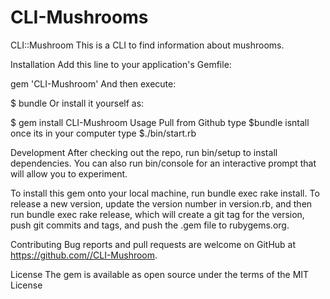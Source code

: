 # CLI-Mushrooms
CLI::Mushroom
This is a CLI to find information about mushrooms.

Installation
Add this line to your application's Gemfile:

gem 'CLI-Mushroom'
And then execute:

$ bundle
Or install it yourself as:

$ gem install CLI-Mushroom
Usage
Pull from Github
type $bundle isntall
once its in your computer type $./bin/start.rb

Development
After checking out the repo, run bin/setup to install dependencies. You can also run bin/console for an interactive prompt that will allow you to experiment.

To install this gem onto your local machine, run bundle exec rake install. To release a new version, update the version number in version.rb, and then run bundle exec rake release, which will create a git tag for the version, push git commits and tags, and push the .gem file to rubygems.org.

Contributing
Bug reports and pull requests are welcome on GitHub at https://github.com//CLI-Mushroom.

License
The gem is available as open source under the terms of the MIT License
